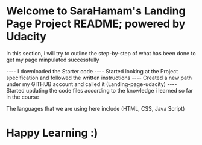 # Welcome to SaraHamam's Landing Page Project README; powered by Udacity

In this section, i will try to outline the step-by-step of what has been done to get my page minpulated successfully

---- I downloaded the Starter code 
---- Started looking at the Project specification and followed the written instructions
---- Created a new path under my GITHUB account and called it (Landing-page-udacity)
---- Started updating the code files according to the knowledge i learned so far in the course

The languages that we are using here include (HTML, CSS, Java Script)

# Happy Learning :) 
